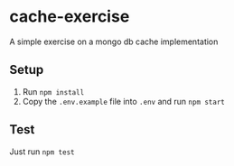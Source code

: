 # cache-exercise
A simple exercise on a mongo db cache implementation

## Setup

1. Run `npm install`
2. Copy the `.env.example` file into `.env` and run `npm start`

## Test

Just run `npm test`
